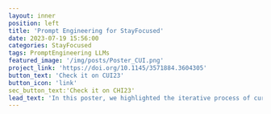 ```yaml
---
layout: inner
position: left
title: 'Prompt Engineering for StayFocused'
date: 2023-07-19 15:56:00
categories: StayFocused
tags: PromptEngineering LLMs
featured_image: '/img/posts/Poster_CUI.png'
project_link: 'https://doi.org/10.1145/3571884.3604305'
button_text: 'Check it on CUI23'
button_icon: 'link'
sec_button_text:'Check it on CHI23'
lead_text: 'In this poster, we highlighted the iterative process of curating prompts for GPT-3 to build up a reflective chatbot, and the lessons learned from our trials and errors.'
---
```

